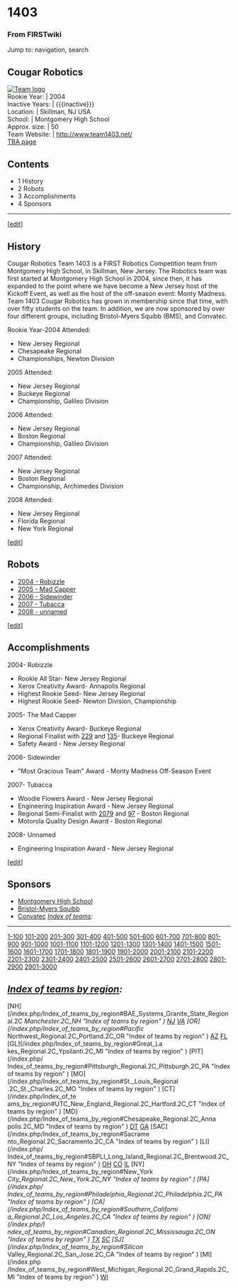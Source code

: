 # 1403

### From FIRSTwiki

Jump to: navigation, search

Cougar Robotics  
---  
[![Team logo](/media/7/75/1403_logo.jpg)](/index.php/Image:1403_logo.jpg "Team
logo" )  
Rookie Year: | 2004  
Inactive Years: | {{{inactive}}}  
Location: | Skillman, NJ USA  
School: | Montgomery High School  
Approx. size: | 50  
Team Website: | <http://www.team1403.net/>  
[TBA page](http://www.thebluealliance.net/tbatv/team.php?team=1403
"http://www.thebluealliance.net/tbatv/team.php?team=1403" )  
  
  

## Contents

  * 1 History
  * 2 Robots
  * 3 Accomplishments
  * 4 Sponsors  
---  
  
[[edit](/index.php?title=1403&action=edit&section=1 "Edit section: History" )]

## History

Cougar Robotics Team 1403 is a FIRST Robotics Competition team from Montgomery
High School, in Skillman, New Jersey. The Robotics team was first started at
Montgomery High School in 2004, since then, it has expanded to the point where
we have become a New Jersey host of the Kickoff Event, as well as the host of
the off-season event: Monty Madness. Team 1403 Cougar Robotics has grown in
membership since that time, with over fifty students on the team. In addition,
we are now sponsored by over four different groups, including Bristol-Myers
Squibb (BMS), and Convatec.

  
Rookie Year-2004 Attended:

  * New Jersey Regional 
  * Chesapeake Regional 
  * Championships, Newton Division 

2005 Attended:

  * New Jersey Regional 
  * Buckeye Regional 
  * Championship, Galileo Division 

2006 Attended:

  * New Jersey Regional 
  * Boston Regional 
  * Championship, Galileo Division 

2007 Attended:

  * New Jersey Regional 
  * Boston Regional 
  * Championship, Archimedes Division 

2008 Attended:

  * New Jersey Regional 
  * Florida Regional 
  * New York Regional 

[[edit](/index.php?title=1403&action=edit&section=2 "Edit section: Robots" )]

## Robots

  * [2004 - Robizzle](/index.php?title=%281403%29&action=edit "\(1403\)" )
  * [2005 - Mad Capper](/index.php?title=%281403%29&action=edit "\(1403\)" )
  * [2006 - Sidewinder](/index.php?title=%281403%29&action=edit "\(1403\)" )
  * [2007 - Tubacca](/index.php?title=%281403%29&action=edit "\(1403\)" )
  * [2008 - unnamed](/index.php?title=%281403%29&action=edit "\(1403\)" )

[[edit](/index.php?title=1403&action=edit&section=3 "Edit section:
Accomplishments" )]

## Accomplishments

2004- Robizzle

  * Rookie All Star- New Jersey Regional 
  * Xerox Creativity Award- Annapolis Regional 
  * Highest Rookie Seed- New Jersey Regional 
  * Highest Rookie Seed- Newton Division, Championship 

2005- The Mad Capper

  * Xerox Creativity Award- Buckeye Regional 
  * Regional Finalist with [229](/index.php/229 "229" ) and [135](/index.php/135 "135" )\- Buckeye Regional 
  * Safety Award - New Jersey Regional 

2006- Sidewinder

  * "Most Gracious Team" Award - Monty Madness Off-Season Event 

2007- Tubacca

  * Woodie Flowers Award - New Jersey Regional 
  * Engineering Inspiration Award - New Jersey Regional 
  * Regional Semi-Finalist with [2079](/index.php/2079 "2079" ) and [97](/index.php/97 "97" ) \- Boston Regional 
  * Motorola Quality Design Award - Boston Regional 

2008- Unnamed

  * Engineering Inspiration Award - New Jersey Regional 

[[edit](/index.php?title=1403&action=edit&section=4 "Edit section: Sponsors"
)]

## Sponsors

  * [Montgomery High School](http://montgomerytsd.schoolwires.com/ "http://montgomerytsd.schoolwires.com/" )
  * [Bristol-Myers Squibb](http://www.bms.com/ "http://www.bms.com/" )
  * [Convatec](http://www.convatec.com/ "http://www.convatec.com/" )
_[Index of teams](/index.php/Index_of_teams "Index of teams" ):_  
---  
  
[1-100](/index.php/Index_of_teams#1-100 "Index of teams" )
[101-200](/index.php/Index_of_teams#101-200 "Index of teams" )
[201-300](/index.php/Index_of_teams#201-300 "Index of teams" )
[301-400](/index.php/Index_of_teams#301-400 "Index of teams" )
[401-500](/index.php/Index_of_teams#401-500 "Index of teams" )
[501-600](/index.php/Index_of_teams#501-600 "Index of teams" )
[601-700](/index.php/Index_of_teams#601-700 "Index of teams" )
[701-800](/index.php/Index_of_teams#701-800 "Index of teams" )
[801-900](/index.php/Index_of_teams#801-900 "Index of teams" )
[901-1000](/index.php/Index_of_teams#901-1000 "Index of teams" )
[1001-1100](/index.php/Index_of_teams#1001-1100 "Index of teams" )
[1101-1200](/index.php/Index_of_teams#1101-1200 "Index of teams" )
[1201-1300](/index.php/Index_of_teams#1201-1300 "Index of teams" )
[1301-1400](/index.php/Index_of_teams#1301-1400 "Index of teams" )
[1401-1500](/index.php/Index_of_teams#1401-1500 "Index of teams" )
[1501-1600](/index.php/Index_of_teams#1501-1600 "Index of teams" )
[1601-1700](/index.php/Index_of_teams#1601-1700 "Index of teams" )
[1701-1800](/index.php/Index_of_teams#1701-1800 "Index of teams" )
[1801-1900](/index.php/Index_of_teams#1801-1900 "Index of teams" )
[1901-2000](/index.php/Index_of_teams#1901-2000 "Index of teams" )
[2001-2100](/index.php/Index_of_teams#2001-2100 "Index of teams" )
[2101-2200](/index.php/Index_of_teams#2101-2200 "Index of teams" )
[2201-2300](/index.php/Index_of_teams#2201-2300 "Index of teams" )
[2301-2400](/index.php/Index_of_teams#2301-2400 "Index of teams" )
[2401-2500](/index.php/Index_of_teams#2401-2500 "Index of teams" )
[2501-2600](/index.php/Index_of_teams#2501-2600 "Index of teams" )
[2601-2700](/index.php/Index_of_teams#2601-2700 "Index of teams" )
[2701-2800](/index.php/Index_of_teams#2701-2800 "Index of teams" )
[2801-2900](/index.php/Index_of_teams#2801-2900 "Index of teams" )
[2901-3000](/index.php/Index_of_teams#2901-3000 "Index of teams" )  
  
_[Index of teams by region](/index.php/Index_of_teams_by_region "Index of
teams by region" ):_  
---  
  
[NH](/index.php/Index_of_teams_by_region#BAE_Systems_Granite_State_Regional.2C
_Manchester.2C_NH "Index of teams by region" )
[NJ](/index.php/Index_of_teams_by_region#New_Jersey_Regional.2C_Trenton.2C_NJ
"Index of teams by region" )
[VA](/index.php/Index_of_teams_by_region#NASA.2FVCU_Regional.2C_Richmond.2C_VA
"Index of teams by region" ) [OR](/index.php/Index_of_teams_by_region#Pacific_
Northwest_Regional.2C_Portland.2C_OR "Index of teams by region" )
[AZ](/index.php/Index_of_teams_by_region#Arizona_Regional.2C_Phoenix.2C_AZ
"Index of teams by region" )
[FL](/index.php/Index_of_teams_by_region#Florida_Regional.2C_Orlando.2C_FL
"Index of teams by region" ) [GL](/index.php/Index_of_teams_by_region#Great_La
kes_Regional.2C_Ypsilanti.2C_MI "Index of teams by region" ) [PIT](/index.php/
Index_of_teams_by_region#Pittsburgh_Regional.2C_Pittsburgh.2C_PA "Index of
teams by region" ) [MO](/index.php/Index_of_teams_by_region#St._Louis_Regional
.2C_St._Charles.2C_MO "Index of teams by region" ) [CT](/index.php/Index_of_te
ams_by_region#UTC_New_England_Regional.2C_Hartford.2C_CT "Index of teams by
region" ) [MD](/index.php/Index_of_teams_by_region#Chesapeake_Regional.2C_Anna
polis.2C_MD "Index of teams by region" )
[DT](/index.php/Index_of_teams_by_region#Detroit_Regional.2C_Detroit.2C_MI
"Index of teams by region" )
[GA](/index.php/Index_of_teams_by_region#Peachtree_Regional.2C_Duluth.2C_GA
"Index of teams by region" ) [SAC](/index.php/Index_of_teams_by_region#Sacrame
nto_Regional.2C_Sacramento.2C_CA "Index of teams by region" ) [LI](/index.php/
Index_of_teams_by_region#SBPLI_Long_Island_Regional.2C_Brentwood.2C_NY "Index
of teams by region" )
[OH](/index.php/Index_of_teams_by_region#Buckeye_Regional.2C_Cleveland.2C_OH
"Index of teams by region" )
[CO](/index.php/Index_of_teams_by_region#Colorado_Regional.2C_Denver.2C_CO
"Index of teams by region" )
[IL](/index.php/Index_of_teams_by_region#Midwest_Regional.2C_Evanston.2C_IL
"Index of teams by region" ) [NY](/index.php/Index_of_teams_by_region#New_York
_City_Regional.2C_New_York.2C_NY "Index of teams by region" ) [PA](/index.php/
Index_of_teams_by_region#Philadelphia_Regional.2C_Philadelphia.2C_PA "Index of
teams by region" ) [CA](/index.php/Index_of_teams_by_region#Southern_Californi
a_Regional.2C_Los_Angeles.2C_CA "Index of teams by region" ) [ON](/index.php/I
ndex_of_teams_by_region#Canadian_Regional.2C_Mississauga.2C_ON "Index of teams
by region" )
[TX](/index.php/Index_of_teams_by_region#Lone_Star_Regional.2C_Houston.2C_TX
"Index of teams by region" )
[SC](/index.php/Index_of_teams_by_region#Palmetto_Regional.2C_Columbia.2C_SC
"Index of teams by region" ) [SJ](/index.php/Index_of_teams_by_region#Silicon_
Valley_Regional.2C_San_Jose.2C_CA "Index of teams by region" ) [MI](/index.php
/Index_of_teams_by_region#West_Michigan_Regional.2C_Grand_Rapids.2C_MI "Index
of teams by region" )
[WI](/index.php/Index_of_teams_by_region#Wisconsin_Regional.2C_Milwaukee.2C_WI
"Index of teams by region" )  
  
